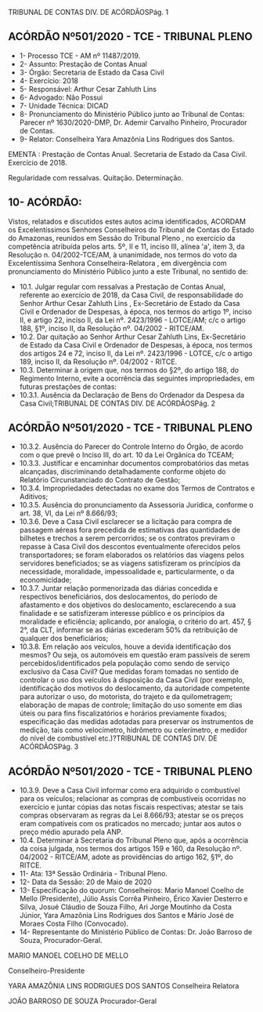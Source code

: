 TRIBUNAL DE CONTAS DIV. DE ACÓRDÃOSPág. 1

## ACÓRDÃO Nº501/2020 - TCE - TRIBUNAL PLENO

- 1- Processo TCE - AM nº 11487/2019.
- 2- Assunto: Prestação de Contas Anual
- 3- Órgão: Secretaria de Estado da Casa Civil
- 4- Exercício: 2018
- 5- Responsável: Arthur Cesar Zahluth Lins
- 6- Advogado: Não Possui
- 7- Unidade Técnica: DICAD
- 8- Pronunciamento  do  Ministério  Público  junto  ao  Tribunal  de  Contas: Parecer  nº 1630/2020-DMP, Dr. Ademir Carvalho Pinheiro, Procurador de Contas.
- 9- Relator: Conselheira Yara Amazônia Lins Rodrigues dos Santos.

EMENTA : Prestação de Contas Anual. Secretaria de Estado da Casa Civil. Exercício de 2018.

Regularidade com ressalvas. Quitação. Determinação.

## 10-  ACÓRDÃO:

Vistos, relatados e discutidos estes autos acima identificados, ACORDAM os Excelentíssimos Senhores Conselheiros do Tribunal de Contas do Estado do Amazonas, reunidos em Sessão do Tribunal Pleno , no exercício da competência atribuída pelos arts. 5º, II e 11, inciso III, alínea 'a', item 3, da Resolução n. 04/2002-TCE/AM, à unanimidade, nos termos do voto da Excelentíssima Senhora Conselheira-Relatora , em divergência com pronunciamento do Ministério Público junto a este Tribunal, no sentido de:

- 10.1. Julgar  regular com  ressalvas a Prestação  de  Contas Anual, referente ao exercício de 2018, da Casa Civil, de responsabilidade do Senhor Arthur Cesar Zahluth Lins , Ex-Secretário de Estado da Casa Civil  e  Ordenador  de  Despesas,  à  época, nos  termos  do  artigo  1º, inciso II, e artigo 22, inciso II, da Lei nº. 2423/1996 - LOTCE/AM; c/c o artigo 188, §1º, inciso II, da Resolução nº. 04/2002 - RITCE/AM.
- 10.2. Dar quitação ao Senhor Arthur Cesar Zahluth Lins, Ex-Secretário de Estado da Casa Civil e Ordenador de Despesas, à época, nos termos dos artigos 24 e 72, inciso II, da Lei nº. 2423/1996 - LOTCE, c/c o artigo 189, inciso II, da Resolução nº. 04/2002 - RITCE.
- 10.3. Determinar à  origem que,  nos  termos  do  §2º,  do  artigo  188,  do Regimento Interno, evite a ocorrência das seguintes impropriedades, em futuras prestações de contas:
- 10.3.1. Ausência da Declaração de Bens do Ordenador da Despesa da Casa Civil;TRIBUNAL DE CONTAS DIV. DE ACÓRDÃOSPág. 2

## ACÓRDÃO Nº501/2020 - TCE - TRIBUNAL PLENO

- 10.3.2. Ausência do Parecer do Controle Interno do Órgão, de acordo com o que prevê o Inciso III, do art. 10 da Lei Orgânica do TCEAM;
- 10.3.3. Justificar e encaminhar documentos comprobatórios das metas alcançadas,  discriminando  detalhadamente  conforme  objeto  do Relatório Circunstanciado do Contrato de Gestão;
- 10.3.4. Impropriedades detectadas no exame dos Termos de Contratos e Aditivos;
- 10.3.5. Ausência do pronunciamento da Assessoria Jurídica, conforme o art. 38, VI, da Lei nº 8.666/93;
- 10.3.6. Deve a Casa Civil  esclarecer  se  a  licitação  para  compra  de passagem aéreas fora precedida de estimativas das quantidades de  bilhetes  e  trechos  a  serem  percorridos;  se  os  contratos previram  o  repasse  à  Casa  Civil  dos  descontos  eventualmente oferecidos pelos transportadores; se foram elaborados os relatórios das  viagens  pelos  servidores  beneficiados;  se  as viagens  satisfizeram  os  princípios  da  necessidade,  moralidade, impessoalidade e, particularmente, o da economicidade;
- 10.3.7. Juntar relação pormenorizada das diárias concedida e respectivos  beneficiários,  dos  deslocamentos,  do  período  de afastamento e dos objetivos do deslocamento, esclarecendo a sua finalidade e se satisfizeram interesse público e os princípios da moralidade e eficiência; aplicando, por analogia, o critério do art. 457,  §  2°,  da  CLT,  informar  se  as  diárias  excederam  50%  da retribuição de qualquer dos beneficiários;
- 10.3.8. Em  relação  aos  veículos,  houve  a  devida  identificação  dos mesmos? Ou seja, os automóveis em questão eram passíveis de serem  percebidos/identificados  pela  população  como  sendo  de serviço exclusivo da Casa Civil? Que medidas foram tomadas no sentido de controlar o uso dos veículos à disposição da Casa Civil (por  exemplo,  identificação  dos  motivos  do  deslocamento,  da autoridade  competente  para  autorizar  o  uso,  do  motorista,  do trajeto  e  da  quilometragem;  elaboração  de  mapas  de  controle; limitação do uso somente em dias úteis ou para fins fiscalizatórios e horários previamente  fixados; especificação das medidas adotadas para preservar os instrumentos de medição, tais como velocímetro,  hidrômetro  ou  celerímetro,  e  medidor  do  nível  de combustível etc.)?TRIBUNAL DE CONTAS DIV. DE ACÓRDÃOSPág. 3

## ACÓRDÃO Nº501/2020 - TCE - TRIBUNAL PLENO

- 10.3.9. Deve a Casa Civil informar como era adquirido o combustível para os veículos; relacionar as compras de combustíveis ocorridas no exercício e juntar cópias das notas fiscais respectivas; atestar se tais compras observaram as regras da Lei 8.666/93; atestar se os preços eram compatíveis com os praticados no mercado; juntar aos autos o preço médio apurado pela ANP.
- 10.4. Determinar à Secretaria do Tribunal Pleno que, após a ocorrência da coisa julgada, nos termos dos artigos 159 e 160, da Resolução nº. 04/2002 - RITCE/AM, adote as providências do artigo 162, §1º, do RITCE.
- 11-  Ata: 13ª Sessão Ordinária - Tribunal Pleno.
- 12-  Data da Sessão: 20 de Maio de 2020
- 13-  Especificação do quorum: Conselheiros: Mario Manoel Coelho de Mello (Presidente), Júlio Assis Corrêa Pinheiro, Érico Xavier Desterro e Silva, Josué Cláudio de Souza Filho, Ari Jorge Moutinho da Costa Júnior, Yara Amazônia Lins Rodrigues dos Santos e Mário José de Moraes Costa Filho (Convocado).
- 14-  Representante  do  Ministério  Público  de  Contas: Dr. João  Barroso  de  Souza, Procurador-Geral.

MARIO MANOEL COELHO DE MELLO

Conselheiro-Presidente

YARA AMAZÔNIA LINS RODRIGUES DOS SANTOS Conselheira Relatora

JOÃO BARROSO DE SOUZA Procurador-Geral